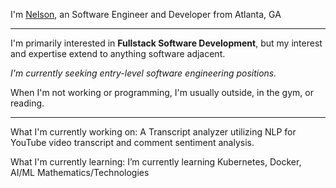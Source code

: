I'm [Nelson](https://nelsonrodriguez.me/), an Software Engineer and Developer from Atlanta, GA

--- 

I'm primarily interested in **Fullstack Software Development**, but my interest and expertise extend to anything software adjacent. 

*I'm currently seeking entry-level software engineering positions.*

When I'm not working or programming, I'm usually outside, in the gym, or reading. 

---

What I'm currently working on: A Transcript analyzer utilizing NLP for YouTube video transcript and comment sentiment analysis.

What I'm currently learning: I’m currently learning Kubernetes, Docker, AI/ML Mathematics/Technologies


